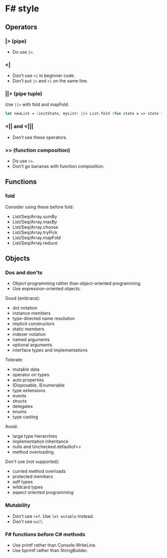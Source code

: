 # F# style

## Operators

### |> (pipe)

* Do use `|>`.

### <|

* Don't use `<|` in beginner code.
* Don't put `|>` and `<|` on the same line.

### ||> (pipe tuple)

Use `||>` with fold and mapFold.

```fsharp
let newList = (initState, myList) ||> List.fold (fun state x => state + x) 

```

### <|| and <|||

* Don't use these operators.

### >> (function composition)

* Do use `>>`.
* Don't go bananas with function composition.

## Functions

### fold

Consider using these before fold:

* List/Seq/Array.sumBy
* List/Seq/Array.maxBy
* List/Seq/Array.choose
* List/Seq/Array.tryPick
* List/Seq/Array.mapFold
* List/Seq/Array.reduce


## Objects

### Dos and don'ts

* Object programming rather than object-oriented programming.
* Use expression-oriented objects.

Good (embrace):

* dot notation
* instance members
* type-directed name resolution
* implicit constructors
* static members
* indexer notation
* named arguments
* optional arguments
* interface types and implementations

Tolerate:

* mutable data
* operator on types
* auto properties
* IDisposable, IEnumerable
* type extensions
* events
* structs
* delegates
* enums
* type casting

Avoid:

* large type hierarchies
* implementation inheritance
* nulls and Unchecked.defaultof<>
* method overloading

Don't use (not supported):

* curried method overloads
* protected members
* self types
* wildcard types
* aspect oriented programming

### Mutability

* Don't use `ref`. Use `let mutable` instead.
* Don't use `null`.

### F# functions before C# methods

* Use printf rather than Console.WriteLine.
* Use bprintf rather than StringBuilder.

